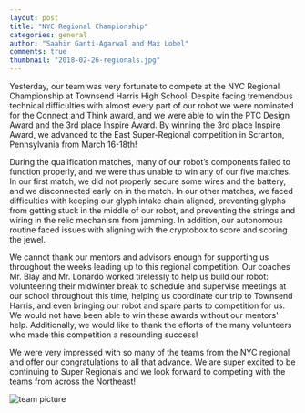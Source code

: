 ```yaml
---
layout: post
title: "NYC Regional Championship"
categories: general
author: "Saahir Ganti-Agarwal and Max Lobel"
comments: true
thumbnail: "2018-02-26-regionals.jpg"
---
```


Yesterday, our team was very fortunate to compete at the NYC Regional Championship at Townsend Harris High School.  Despite facing tremendous technical difficulties with almost every part of our robot we were nominated for the Connect and Think award, and we were able to win the PTC Design Award and the 3rd place Inspire Award. By winning the 3rd place Inspire Award, we advanced to the East Super-Regional competition in Scranton, Pennsylvania from March 16-18th!

During the qualification matches, many of our robot’s components failed to function properly, and we were thus unable to win any of our five matches.  In our first match, we did not properly secure some wires and the battery, and we disconnected early on in the match.  In our other matches, we faced difficulties with keeping our glyph intake chain aligned, preventing glyphs from getting stuck in the middle of our robot, and preventing the strings and wiring in the relic mechanism from jamming.  In addition, our autonomous routine faced issues with aligning with the cryptobox to score and scoring the jewel.

We cannot thank our mentors and advisors enough for supporting us throughout the weeks leading up to this regional competition.  Our coaches Mr. Blay and Mr. Lonardo worked tirelessly to help us build our robot: volunteering their midwinter break to schedule and supervise meetings at our school throughout this time, helping us coordinate our trip to Townsend Harris, and even bringing our robot and spare parts to competition for us. We would not have been able to win these awards without our mentors' help. Additionally, we would like to thank the efforts of the many volunteers who made this competition a resounding success!

We were very impressed with so many of the teams from the NYC regional and offer our congratulations to all that advance. We are super excited to be continuing to Super Regionals and we look forward to competing with the teams from across the Northeast!

![team picture](https://imgur.com/3x007Pt.jpg)
